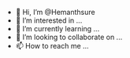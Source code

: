 - 👋 Hi, I’m @Hemanthsure
- 👀 I’m interested in ...
- 🌱 I’m currently learning ...
- 💞️ I’m looking to collaborate on ...
- 📫 How to reach me ...

<!---
Hemanthsure/Hemanthsure is a ✨ special ✨ repository because its `README.md` (this file) appears on your GitHub profile.
You can click the Preview link to take a look at your changes.
--->
